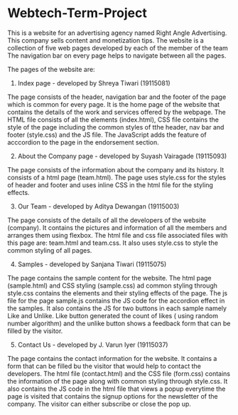# Webtech-Term-Project

This is a website for an advertising agency named Right Angle Advertising. This company sells content and monetization tips. The website is a collection of five web pages developed by each of the member of the team The navigation bar on every page helps to navigate between all the pages. 

The pages of the website are:

1) Index page - developed by Shreya Tiwari (19115081)

The page consists of the header, navigation bar and the footer of the page which is common for every page. It is the home page of the website that contains the details of the work and services offered by the webpage. The HTML file consists of all the elements (index.html), CSS file contains the style of the page including the common styles of tthe header, nav bar and footer (style.css) and the JS file. The JavaScript adds the feature of acccordion to the page in the endorsement section.

2) About the Company page - developed by Suyash Vairagade (19115093)

The page consists of the information about the company and its history. It consists of a html page (team.html). The page uses style.css for the styles of header and footer and uses inline CSS in the html file for the styling effects.

3) Our Team - developed by Aditya Dewangan (19115003)

The page consists of the details of all the developers of the website (company). It contains the pictures and information of all the members and arranges them using flexbox. The html file and css file associated files with this page are: team.html and team.css. It also uses style.css to style the common styling of all pages.

4) Samples - developed by Sanjana Tiwari (19115075)

The page contains the sample content for the website. The html page (sample.html) and CSS styling (sample.css) ad common styling through style.css contains the elements and their styling effects of the page. The js file for the page sample.js contains the JS code for the accordion effect in the samples. It also contains the JS for two buttons in each sample namely Like and Unlike. Like button generated the count of likes ( using  random number algorithm) and the unlike button shows a feedback form that can be filled by the visitor.

5) Contact Us - developed by J. Varun Iyer (19115037)

The page contains the contact information for the website. It contains a form that can be filled bu the visitor that would help to contact the developers. The html file (contact.html) and the CSS file (form.css) contains the information of the page along with common styling through style.css. It also contains the JS code in the html file that views a popup everytime the page is visited that contains the signup options for the newsletter of the company. The visitor can either subscribe or close the pop up.


